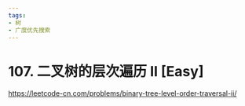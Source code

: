 ```yaml
---
tags:
- 树
- 广度优先搜索
---
```


# 107. 二叉树的层次遍历 II [Easy]

<https://leetcode-cn.com/problems/binary-tree-level-order-traversal-ii/>

